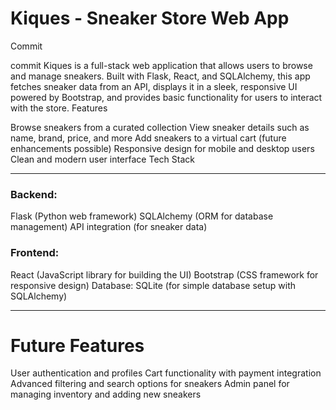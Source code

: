 # Kiques - Sneaker Store Web App
Commit

commit
Kiques is a full-stack web application that allows users to browse and manage sneakers. Built with Flask, React, and SQLAlchemy, this app fetches sneaker data from an API, displays it in a sleek, responsive UI powered by Bootstrap, and provides basic functionality for users to interact with the store.
Features

Browse sneakers from a curated collection
View sneaker details such as name, brand, price, and more
Add sneakers to a virtual cart (future enhancements possible)
Responsive design for mobile and desktop users
Clean and modern user interface
Tech Stack

---

### Backend:
Flask (Python web framework)
SQLAlchemy (ORM for database management)
API integration (for sneaker data)

### Frontend:
React (JavaScript library for building the UI)
Bootstrap (CSS framework for responsive design)
Database:
SQLite (for simple database setup with SQLAlchemy)

---

# Future Features

User authentication and profiles
Cart functionality with payment integration
Advanced filtering and search options for sneakers
Admin panel for managing inventory and adding new sneakers
